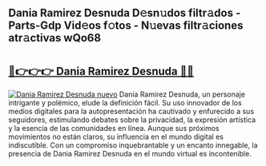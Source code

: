 ## Dania Ramirez Desnuda D𝚎sn𝚞dos filtr𝚊dos - Parts-Gdp Vid𝚎os f𝚘tos - N𝚞evas filtr𝚊ciones atr𝚊ctivas wQo68

# <h2><a href="http://mb1wf5.tromn.icu/?c=Dania+Ramirez+Desnuda">🔗👉👉👉 Dania Ramirez Desnuda 🔗🔗</a></h2>

[![Dania Ramirez Desnuda nuevo](https://i.imgur.com/pEAQMta.gif)](http://mb1wf5.tromn.icu/?c=Dania+Ramirez+Desnuda)
Dania Ramirez Desnuda, un personaje intrigante y polémico, elude la definición fácil. Su uso innovador de los medios digitales para la autopresentación ha cautivado y enfurecido a sus seguidores, estimulando debates sobre la privacidad, la expresión artística y la esencia de las comunidades en línea. Aunque sus próximos movimientos no están claros, su influencia en el mundo digital es indiscutible. Con un compromiso inquebrantable y un encanto innegable, la presencia de Dania Ramirez Desnuda en el mundo virtual es incontenible.
